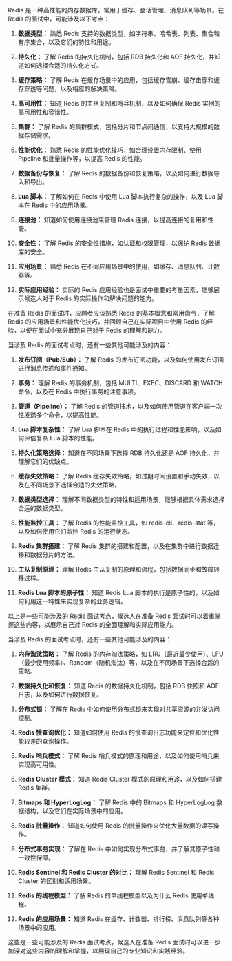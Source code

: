 Redis 是一种高性能的内存数据库，常用于缓存、会话管理、消息队列等场景。在 Redis 的面试中，可能涉及以下考点：

1. **数据类型：** 熟悉 Redis 支持的数据类型，如字符串、哈希表、列表、集合和有序集合，以及它们的特性和用途。

2. **持久化：** 了解 Redis 的持久化机制，包括 RDB 持久化和 AOF 持久化，并知道如何选择合适的持久化方式。

3. **缓存策略：** 了解 Redis 在缓存场景中的应用，包括缓存雪崩、缓存击穿和缓存穿透等问题，以及相应的解决策略。

4. **高可用性：** 知道 Redis 的主从复制和哨兵机制，以及如何确保 Redis 实例的高可用性和容错性。

5. **集群：** 了解 Redis 的集群模式，包括分片和节点间通信，以支持大规模的数据存储需求。

6. **性能优化：** 熟悉 Redis 的性能优化技巧，如合理设置内存限制、使用 Pipeline 和批量操作等，以提高 Redis 的性能。

7. **数据备份与恢复：** 了解 Redis 的数据备份和恢复策略，以及如何进行数据导入和导出。

8. **Lua 脚本：** 了解如何在 Redis 中使用 Lua 脚本执行复杂的操作，以及 Lua 脚本在 Redis 中的应用场景。

9. **连接池：** 知道如何使用连接池来管理 Redis 连接，以提高连接的复用和性能。

10. **安全性：** 了解 Redis 的安全性措施，如认证和权限管理，以保护 Redis 数据库的安全。

11. **应用场景：** 熟悉 Redis 在不同应用场景中的使用，如缓存、消息队列、计数器等。

12. **实际应用经验：** 实际的 Redis 应用经验也是面试中重要的考量因素，能够展示候选人对于 Redis 的实际操作和解决问题的能力。

在准备 Redis 的面试时，应聘者应该熟悉 Redis 的基本概念和常用命令，了解 Redis 的应用场景和性能优化技巧，并回顾自己在实际项目中使用 Redis 的经验，以便在面试中充分展现自己对于 Redis 的理解和能力。

当涉及 Redis 的面试考点时，还有一些其他可能涉及的内容：

1. **发布订阅（Pub/Sub）：** 了解 Redis 的发布订阅功能，以及如何使用发布订阅进行消息传递和事件通知。

2. **事务：** 理解 Redis 的事务机制，包括 MULTI、EXEC、DISCARD 和 WATCH 命令，以及在 Redis 中执行事务的注意事项。

3. **管道（Pipeline）：** 了解 Redis 的管道技术，以及如何使用管道在客户端一次性发送多个命令，以提高性能。

4. **Lua 脚本复杂性：** 了解 Lua 脚本在 Redis 中的执行过程和性能影响，以及如何评估复杂 Lua 脚本的性能。

5. **持久化策略选择：** 知道在不同场景下选择 RDB 持久化还是 AOF 持久化，并理解它们的优缺点。

6. **缓存失效策略：** 了解 Redis 缓存失效策略，如过期时间设置和手动失效，以及在不同场景下选择合适的失效策略。

7. **数据类型选择：** 理解不同数据类型的特性和适用场景，能够根据具体需求选择合适的数据类型。

8. **性能监控工具：** 了解 Redis 的性能监控工具，如 redis-cli、redis-stat 等，以及如何使用它们监控 Redis 的运行状态。

9. **Redis 集群搭建：** 了解 Redis 集群的搭建和配置，以及在集群中进行数据迁移和数据分片的方法。

10. **主从复制原理：** 理解 Redis 主从复制的原理和流程，包括数据同步和故障转移过程。

11. **Redis Lua 脚本的原子性：** 知道 Redis Lua 脚本的执行是原子性的，以及如何利用这一特性来实现复杂的业务逻辑。

以上是一些可能涉及的 Redis 面试考点，候选人在准备 Redis 面试时可以着重掌握这些内容，以展示自己对 Redis 的全面理解和实际应用能力。

当涉及 Redis 的面试考点时，还有一些其他可能涉及的内容：

1. **内存淘汰策略：** 了解 Redis 的内存淘汰策略，如 LRU（最近最少使用）、LFU（最少使用频率）、Random（随机淘汰）等，以及在不同场景下选择合适的策略。

2. **数据持久化和恢复：** 知道 Redis 的数据持久化机制，包括 RDB 快照和 AOF 日志，以及如何进行数据恢复。

3. **分布式锁：** 了解在 Redis 中如何使用分布式锁来实现对共享资源的并发访问控制。

4. **Redis 慢查询优化：** 知道如何使用 Redis 的慢查询日志功能来定位和优化性能较差的查询操作。

5. **Redis 哨兵模式：** 了解 Redis 哨兵模式的原理和用途，以及如何使用哨兵来实现高可用性。

6. **Redis Cluster 模式：** 知道 Redis Cluster 模式的原理和用途，以及如何搭建 Redis 集群。

7. **Bitmaps 和 HyperLogLog：** 了解 Redis 中的 Bitmaps 和 HyperLogLog 数据结构，以及它们在实际场景中的应用。

8. **Redis 批量操作：** 知道如何使用 Redis 的批量操作来优化大量数据的读写操作。

9. **分布式事务实现：** 了解在 Redis 中如何实现分布式事务，并了解其原子性和一致性保障。

10. **Redis Sentinel 和 Redis Cluster 的对比：** 理解 Redis Sentinel 和 Redis Cluster 的区别和适用场景。

11. **Redis 的线程模型：** 了解 Redis 的单线程模型以及为什么 Redis 使用单线程。

12. **Redis 的应用场景：** 知道 Redis 在缓存、计数器、排行榜、消息队列等各种场景中的应用。

这些是一些可能涉及的 Redis 面试考点，候选人在准备 Redis 面试时可以进一步加深对这些内容的理解和掌握，以展现自己的专业知识和实践经验。